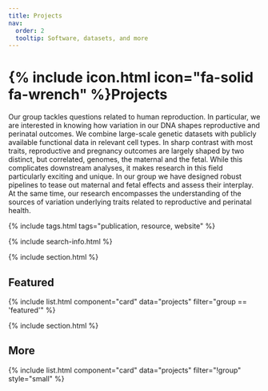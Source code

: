 ```yaml
---
title: Projects
nav:
  order: 2
  tooltip: Software, datasets, and more
---
```


# {% include icon.html icon="fa-solid fa-wrench" %}Projects

Our group tackles questions related to human reproduction. In particular, we are interested in knowing how variation in our DNA shapes reproductive and perinatal outcomes. We combine large-scale genetic datasets with publicly available functional data in relevant cell types. In sharp contrast with most traits, reproductive and pregnancy outcomes are largely shaped by two distinct, but correlated, genomes, the maternal and the fetal. While this complicates downstream analyses, it makes research in this field particularly exciting and unique. In our group we have designed robust pipelines to tease out maternal and fetal effects and assess their interplay. At the same time, our research encompasses the understanding of the sources of variation underlying traits related to reproductive and perinatal health.  

{% include tags.html tags="publication, resource, website" %}

{% include search-info.html %}

{% include section.html %}

## Featured

{% include list.html component="card" data="projects" filter="group == 'featured'" %}

{% include section.html %}

## More

{% include list.html component="card" data="projects" filter="!group" style="small" %}
